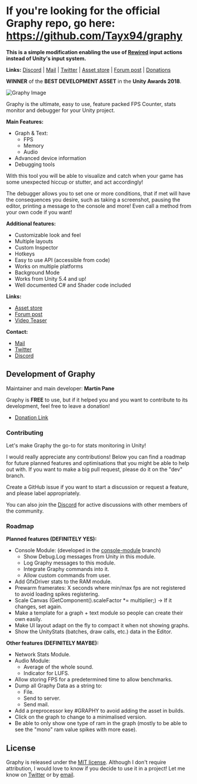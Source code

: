 # If you're looking for the official Graphy repo, go here: https://github.com/Tayx94/graphy  
**This is a simple modification enabling the use of [Rewired](https://assetstore.unity.com/packages/tools/utilities/rewired-21676) input actions instead of Unity's input system.**

**Links:** [Discord](https://discord.gg/2KgNEHK?) | [Mail](martintayx@gmail.com) | [Twitter](https://twitter.com/martinTayx) | [Asset store](https://assetstore.unity.com/packages/tools/gui/graphy-ultimate-stats-monitor-debugger-105778) | [Forum post](https://forum.unity.com/threads/graphy-ultimate-stats-monitor-debugger-released.517387/) | [Donations](https://www.paypal.me/MartinPaneUK)

**WINNER** of the **BEST DEVELOPMENT ASSET** in the **Unity Awards 2018**.

![Graphy Image](https://image.ibb.co/dbcDu8/2018_07_15_15_10_05.gif)

Graphy is the ultimate, easy to use, feature packed FPS Counter, stats monitor and debugger for your Unity project.

**Main Features:**
- Graph & Text:
  - FPS
  - Memory
  - Audio
- Advanced device information 
- Debugging tools 

With this tool you will be able to visualize and catch when your game has some unexpected hiccup or stutter, and act accordingly! 

The debugger allows you to set one or more conditions, that if met will have the consequences you desire, such as taking a screenshot, pausing the editor, printing a message to the console and more! Even call a method from your own code if you want! 

**Additional features:**
- Customizable look and feel 
- Multiple layouts 
- Custom Inspector 
- Hotkeys 
- Easy to use API (accessible from code) 
- Works on multiple platforms 
- Background Mode 
- Works from Unity 5.4 and up! 
- Well documented C# and Shader code included 

**Links:**
- [Asset store](https://assetstore.unity.com/packages/tools/gui/graphy-ultimate-stats-monitor-debugger-105778)
- [Forum post](https://forum.unity.com/threads/graphy-ultimate-stats-monitor-debugger-released.517387/)
- [Video Teaser](https://youtu.be/2X3vXxLANk0)

**Contact:**
- [Mail](martintayx@gmail.com)
- [Twitter](https://twitter.com/martinTayx)
- [Discord](https://discord.gg/2KgNEHK?)

## Development of Graphy

Maintainer and main developer: **Martín Pane**

Graphy is **FREE** to use, but if it helped you and you want to contribute to its development, feel free to leave a donation! 

- [Donation Link](https://www.paypal.me/MartinPaneUK)

### Contributing

Let's make Graphy the go-to for stats monitoring in Unity!

I would really appreciate any contributions! Below you can find a roadmap for future planned features and optimisations that you might be able to help out with. If you want to make a big pull request, please do it on the "dev" branch.

Create a GitHub issue if you want to start a discussion or request a feature, and please label appropriately.

You can also join the [Discord](https://discord.gg/2KgNEHK?) for active discussions with other members of the community.

### Roadmap

**Planned features (DEFINITELY YES):**

  - Console Module: (developed in the [console-module](https://github.com/Tayx94/graphy/tree/console-module) branch)
    - Show Debug.Log messages from Unity in this module.
    - Log Graphy messages to this module.
    - Integrate Graphy commands into it.
    - Allow custom commands from user.
  - Add GfxDriver stats to the RAM module.
  - Prewarm framerates: X seconds where min/max fps are not registered to avoid loading spikes registering.
  - Scale Canvas (GetComponent<Canvas>().scaleFactor *= multiplier;) -> If it changes, set again.
  - Make a template for a graph + text module so people can create their own easily.
  - Make UI layout adapt on the fly to compact it when not showing graphs.
  - Show the UnityStats (batches, draw calls, etc.) data in the Editor.
    
**Other features (DEFINITELY MAYBE):** 

  - Network Stats Module.
  - Audio Module:
  	- Average of the whole sound.
	- Indicator for LUFS.
  - Allow storing FPS for a predetermined time to allow benchmarks.
  - Dump all Graphy Data as a string to:
  	- File.
	- Send to server.
	- Send mail.
  - Add a preprocessor key #GRAPHY to avoid adding the asset in builds.
  - Click on the graph to change to a minimalised version.
  - Be able to only show one type of ram in the graph (mostly to be able to see the "mono" ram value spikes with more ease).
  
## License

Graphy is released under the [MIT license](https://github.com/Tayx94/graphy/blob/master/LICENSE). Although I don't require attribution, I would love to know if you decide to use it in a project! Let me know on [Twitter](https://twitter.com/martinTayx) or by [email](martintayx@gmail.com).
